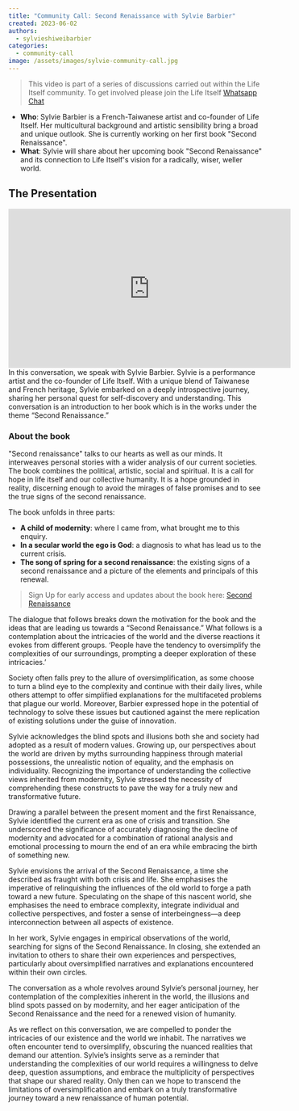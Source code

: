 ```yaml
---
title: "Community Call: Second Renaissance with Sylvie Barbier"
created: 2023-06-02
authors: 
  - sylvieshiweibarbier
categories: 
  - community-call
image: /assets/images/sylvie-community-call.jpg
---
```


>This video is part of a series of discussions carried out within the Life Itself community. To get involved please join the Life Itself [Whatsapp Chat](https://chat.whatsapp.com/JNJCTZugNQn)

- **Who**: Sylvie Barbier is a French-Taiwanese artist and co-founder of Life Itself. Her multicultural background and artistic sensibility bring a broad and unique outlook. She is currently working on her first book "Second Renaissance".
- **What**: Sylvie will share about her upcoming book "Second Renaissance" and its connection to Life Itself's vision for a radically, wiser, weller world.


## The Presentation

<iframe width="560" height="315" src="https://www.youtube.com/embed/dg_cG4AqIHI" title="YouTube video player" frameborder="0" allow="accelerometer; autoplay; clipboard-write; encrypted-media; gyroscope; picture-in-picture; web-share" allowfullscreen></iframe>
In this conversation, we speak with Sylvie Barbier. Sylvie is a performance artist and the co-founder of Life Itself. With a unique blend of Taiwanese and French heritage, Sylvie embarked on a deeply introspective journey, sharing her personal quest for self-discovery and understanding. This conversation is an introduction to her book which is in the works under the theme “Second Renaissance.”

### About the book

"Second renaissance" talks to our hearts as well as our minds. It interweaves personal stories with a wider analysis of our current societies. The book combines the political, artistic, social and spiritual. It is a call for hope in life itself and our collective humanity. It is a hope grounded in reality, discerning enough to avoid the mirages of false promises and to see the true signs of the second renaissance. 

The book unfolds in three parts:

- **A child of modernity**: where I came from, what brought me to this enquiry.
- **In a secular world the ego is God**: a diagnosis to what has lead us to the current crisis.
- **The song of spring for a second renaissance**: the existing signs of a second renaissance and a picture of the elements and principals of this renewal.

>Sign Up for early access and updates about the book here: [Second Renaissance](https://lifeitself.org/second-renaissance)

The dialogue that follows breaks down the motivation for the book and the ideas that are leading us towards a “Second Renaissance.” What follows is a contemplation about the intricacies of the world and the diverse reactions it evokes from different groups. ‘People have the tendency to oversimplify the complexities of our surroundings, prompting a deeper exploration of these intricacies.’

Society often falls prey to the allure of oversimplification, as some choose to turn a blind eye to the complexity and continue with their daily lives, while others attempt to offer simplified explanations for the multifaceted problems that plague our world. Moreover, Barbier expressed hope in the potential of technology to solve these issues but cautioned against the mere replication of existing solutions under the guise of innovation.

Sylvie acknowledges the blind spots and illusions both she and society had adopted as a result of modern values. Growing up, our perspectives about the world are driven by myths surrounding happiness through material possessions, the unrealistic notion of equality, and the emphasis on individuality. Recognizing the importance of understanding the collective views inherited from modernity, Sylvie stressed the necessity of comprehending these constructs to pave the way for a truly new and transformative future.

Drawing a parallel between the present moment and the first Renaissance, Sylvie identified the current era as one of crisis and transition. She underscored the significance of accurately diagnosing the decline of modernity and advocated for a combination of rational analysis and emotional processing to mourn the end of an era while embracing the birth of something new.

Sylvie envisions the arrival of the Second Renaissance, a time she described as fraught with both crisis and life. She emphasises the imperative of relinquishing the influences of the old world to forge a path toward a new future. Speculating on the shape of this nascent world, she emphasises the need to embrace complexity, integrate individual and collective perspectives, and foster a sense of interbeingness—a deep interconnection between all aspects of existence.

In her work, Sylvie engages in empirical observations of the world, searching for signs of the Second Renaissance. In closing, she extended an invitation to others to share their own experiences and perspectives, particularly about oversimplified narratives and explanations encountered within their own circles.

The conversation as a whole revolves around Sylvie’s personal journey, her contemplation of the complexities inherent in the world, the illusions and blind spots passed on by modernity, and her eager anticipation of the Second Renaissance and the need for a renewed vision of humanity.

As we reflect on this conversation, we are compelled to ponder the intricacies of our existence and the world we inhabit. The narratives we often encounter tend to oversimplify, obscuring the nuanced realities that demand our attention. Sylvie’s insights serve as a reminder that understanding the complexities of our world requires a willingness to delve deep, question assumptions, and embrace the multiplicity of perspectives that shape our shared reality. Only then can we hope to transcend the limitations of oversimplification and embark on a truly transformative journey toward a new renaissance of human potential.


